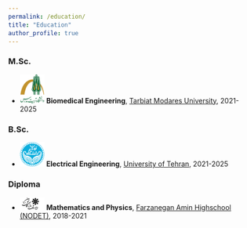 ```yaml
---
permalink: /education/
title: "Education"
author_profile: true
---
```


### M.Sc.
- <img src="/images/TMU.png" width="50" alt="Tarbiat Modares University" /> **Biomedical Engineering**, [Tarbiat Modares University](https://modares.ac.ir/), 2021-2025

### B.Sc.
- <img src="/images/UT.png" width="50" alt="University of Tehran" /> **Electrical Engineering**, [University of Tehran](https://ut.ac.ir/), 2021-2025

### Diploma
- <img src="/images/Farzanegan.png" width="50" alt="Farzanegan Amin Highschool (NODET)" /> **Mathematics and Physics**, [Farzanegan Amin Highschool (NODET)](https://www.famin1.ir/portal/index.html), 2018-2021

